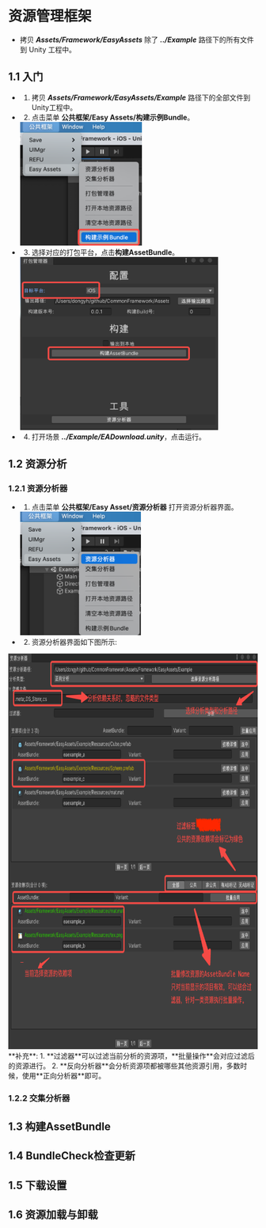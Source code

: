 # 资源管理框架
* 拷贝 ***Assets/Framework/EasyAssets*** 除了 ***../Example*** 路径下的所有文件到 Unity 工程中。

## 1.1 入门
* 1. 拷贝 ***Assets/Framework/EasyAssets/Example*** 路径下的全部文件到Unity工程中。 

* 2. 点击菜单 **公共框架/Easy Assets/构建示例Bundle**。

  <div align="left">
    <img src ="../../../picture/pic_411.png" height=250 alt="构建示例Bundle">
  </div>

* 3. 选择对应的打包平台，点击**构建AssetBundle**。

  <div align="left">
    <img src ="../../../picture/pic_412.png" height=350 alt="构建AssetBundle">
  </div>

* 4. 打开场景 ***../Example/EADownload.unity***，点击运行。



## 1.2 资源分析
 ### 1.2.1 资源分析器
 * 1. 点击菜单 **公共框架/Easy Asset/资源分析器** 打开资源分析器界面。
	<div align="left">
		<img src="../../../picture/pic_421.png" height=250 alt="打开资源分析器">
	</div>
 * 2. 资源分析器界面如下图所示:
  <div align="center">
    <img src="../../../picture/pic_422.png" height=800 alt="资源分析器">
   </div>
   **补充**: 
   		1. **过滤器**可以过滤当前分析的资源项，**批量操作**会对应过滤后的资源进行。
   		2. **反向分析器**会分析资源项都被哪些其他资源引用，多数时候，使用**正向分析器**即可。


 ### 1.2.2 交集分析器



## 1.3 构建AssetBundle

## 1.4 BundleCheck检查更新

## 1.5 下载设置

## 1.6 资源加载与卸载